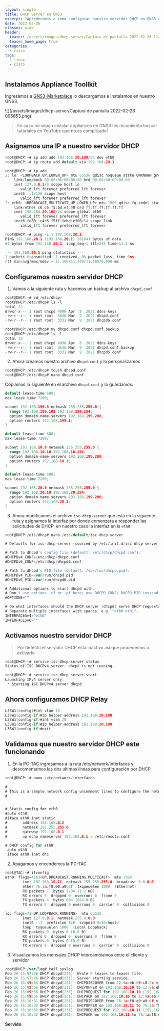 ```yaml
---
layout: single
title: DHCP Server en GNS3
excerpt: "Aprederemos a como configurar nuestro servidor DHCP en GNS3 con un appliance descargado de Marketplace"
date: 2022-02-26
classes: wide
header:
  teaser: /assets/images/dhcp-server/Captura de pantalla 2022-02-26 114744.png
  teaser_home_page: true
categories:
  - cisco
tags:  
  - linux
  - cisco
---
```


## Instalamos Appliance Toollkit

Ingresamos a [GNS3-Marketplace](https://gns3.com/marketplace/appliances/networkers-toolkit) lo descargamos e instalamos en nuestro GNS3.

![](/assets/images/dhcp-server/Captura de pantalla 2022-02-26 095653.png)

> En caso no sepan instalar appliances en GNS3 les recomiento buscar tutoriales en YouTube que no es complicado!

## Asignamos una IP a nuestro servidor DHCP

```go
root@DHCP:~# ip add add 192.168.20.100/24 dev eth0
root@DHCP:~# ip route add default via 192.168.20.1
```

```go
root@DHCP:~# ip add
1: lo: <LOOPBACK,UP,LOWER_UP> mtu 65536 qdisc noqueue state UNKNOWN group default qlen 1000
    link/loopback 00:00:00:00:00:00 brd 00:00:00:00:00:00
    inet 127.0.0.1/8 scope host lo
       valid_lft forever preferred_lft forever
    inet6 ::1/128 scope host 
       valid_lft forever preferred_lft forever
7: eth0: <BROADCAST,MULTICAST,UP,LOWER_UP> mtu 1500 qdisc fq_codel state UNKNOWN group default qlen 1000
    link/ether c6:c6:f5:bd:ef:08 brd ff:ff:ff:ff:ff:ff
    inet 192.168.20.100/24 scope global eth0
       valid_lft forever preferred_lft forever
    inet6 fe80::c4c6:f5ff:febd:ef08/64 scope link 
       valid_lft forever preferred_lft forever
```

```go
root@DHCP:~# ping -c 1 192.168.20.1
PING 192.168.20.1 (192.168.20.1) 56(84) bytes of data.
64 bytes from 192.168.20.1: icmp_seq=1 ttl=255 time=11.2 ms

--- 192.168.20.1 ping statistics ---
1 packets transmitted, 1 received, 0% packet loss, time 0ms
rtt min/avg/max/mdev = 11.169/11.169/11.169/0.000 ms
```

## Configuramos nuestro servidor DHCP

1.  Vamos a la siguiente ruta y hacemos un backup al archivo `dhcpd.conf`

```go
root@DHCP:~# cd /etc/dhcp/
root@DHCP:/etc/dhcp# ls -l
total 12
drwxr-x--- 2 root dhcpd 4096 Apr  8  2021 ddns-keys
-rw-r--r-- 1 root root  3646 Mar  9  2021 dhcpd.conf
-rw-r--r-- 1 root root  3331 Mar  9  2021 dhcpd6.conf
```

```go
root@DHCP:/etc/dhcp# mv dhcpd.conf dhcpd.conf.backup
root@DHCP:/etc/dhcp# ls -l
total 12
drwxr-x--- 2 root dhcpd 4096 Apr  8  2021 ddns-keys
-rw-r--r-- 1 root root  3646 Mar  9  2021 dhcpd.conf.backup
-rw-r--r-- 1 root root  3331 Mar  9  2021 dhcpd6.conf
```

2. Ahora creamos nuestro archivo `dhcpd.conf` y lo personalizamos

```go
root@DHCP:/etc/dhcp# touch dhcpd.conf 
root@DHCP:/etc/dhcp# nano dhcpd.conf
```

Copiamos lo siguiente en el archivo `dhcpd.conf` y lo guardamos:

```go
default-lease-time 600;
max-lease-time 7200;

subnet 192.168.199.0 netmask 255.255.255.0 {
  range 192.168.199.101 192.168.199.254;
  option domain-name-servers 192.168.199.200;
  option routers 192.168.199.1;
}

default-lease-time 600;
max-lease-time 7200;

subnet 192.168.10.0 netmask 255.255.255.0 {
  range 192.168.10.10 192.168.10.254;
  option domain-name-servers 192.168.199.200;
  option routers 192.168.10.1;
}

default-lease-time 600;
max-lease-time 7200;

subnet 192.168.20.0 netmask 255.255.255.0 {
  range 192.168.20.10 192.168.20.254;
  option domain-name-servers 192.168.199.200;
  option routers 192.168.20.1;
}
```

3. Ahora modificamos el archivo `isc-dhcp-server` que está en la siguiente ruta y asignamos la interfaz por donde comenzara a responder las solicitudes de DHCP, en nuestro caso la interfaz en la `eth0`

```go
root@DHCP:/etc/dhcp# nano /etc/default/isc-dhcp-server
```

```go
# Defaults for isc-dhcp-server (sourced by /etc/init.d/isc-dhcp-server)

# Path to dhcpd's config file (default: /etc/dhcp/dhcpd.conf).
#DHCPDv4_CONF=/etc/dhcp/dhcpd.conf
#DHCPDv6_CONF=/etc/dhcp/dhcpd6.conf

# Path to dhcpd's PID file (default: /var/run/dhcpd.pid).
#DHCPDv4_PID=/var/run/dhcpd.pid
#DHCPDv6_PID=/var/run/dhcpd6.pid

# Additional options to start dhcpd with.
# Don't use options -cf or -pf here; use DHCPD_CONF/ DHCPD_PID instead
#OPTIONS=""

# On what interfaces should the DHCP server (dhcpd) serve DHCP requests?
# Separate multiple interfaces with spaces, e.g. "eth0 eth1".
INTERFACESv4="eth0"
INTERFACESv6=""
```

## Activamos nuestro servidor DHCP

> Por defecto el servidor DHCP esta inactivo asi que procedemos a activarlo

```go
root@DHCP:~# service isc-dhcp-server status
Status of ISC DHCPv4 server: dhcpd is not running.
```

```go
root@DHCP:~# service isc-dhcp-server start
Launching IPv4 server only.
 * Starting ISC DHCPv4 server dhcpd                                                                                [ OK ] 
```

## Ahora configuramos DHCP Relay

```go
L3SW1(config)#int vlan 10
L3SW1(config-if)#ip helper-address 192.168.20.100 
L3SW1(config-if)#int vlan 20                     
L3SW1(config-if)#ip helper-address 192.168.20.100
L3SW1(config-if)#exit
```

## Validamos que nuestro servidor DHCP este funcionando

1. En la PC-TAC ingresamos a la ruta /etc/network/interfaces y descomentamos las dos ultimas líneas para configuración por DHCP

```go
root@DHCP:~# nano /etc/network/interfaces
```

```go
#
# This is a sample network config uncomment lines to configure the network
#


# Static config for eth0
#auto eth0
#iface eth0 inet static
#       address 192.168.0.2
#       netmask 255.255.255.0
#       gateway 192.168.0.1
#       up echo nameserver 192.168.0.1 > /etc/resolv.conf

# DHCP config for eth0
 auto eth0
 iface eth0 inet dhc
```

2. Apagamos y encendemos la PC-TAC

```go
root@TAC:~# ifconfig
eth0: flags=4163<UP,BROADCAST,RUNNING,MULTICAST>  mtu 1500
        inet 192.168.10.11  netmask 255.255.255.0  broadcast 0.0.0.0
        ether 76:1a:f8:e0:a9:6f  txqueuelen 1000  (Ethernet)
        RX packets 7  bytes 1284 (1.2 KB)
        RX errors 0  dropped 0  overruns 0  frame 0
        TX packets 4  bytes 864 (864.0 B)
        TX errors 0  dropped 0 overruns 0  carrier 0  collisions 0

lo: flags=73<UP,LOOPBACK,RUNNING>  mtu 65536
        inet 127.0.0.1  netmask 255.0.0.0
        inet6 ::1  prefixlen 128  scopeid 0x10<host>
        loop  txqueuelen 1000  (Local Loopback)
        RX packets 0  bytes 0 (0.0 B)
        RX errors 0  dropped 0  overruns 0  frame 0
        TX packets 0  bytes 0 (0.0 B)
        TX errors 0  dropped 0 overruns 0  carrier 0  collisions 0
```

3. Visualizamos los mensajes DHCP intercambiamos entre el cliente y servidor

```go
root@DHCP:/var/log# tail syslog 
Feb 26 15:57:26 DHCP dhcpd[231]: Wrote 0 leases to leases file.
Feb 26 15:57:26 DHCP dhcpd[231]: Server starting service.
Feb 26 16:09:55 DHCP dhcpd[231]: DHCPDISCOVER from 12:9a:eb:09:c8:2c via 192.168.10.1
Feb 26 16:09:56 DHCP dhcpd[231]: DHCPOFFER on 192.168.10.10 to 12:9a:eb:09:c8:2c via 192.168.10.1
Feb 26 16:09:56 DHCP dhcpd[231]: DHCPREQUEST for 192.168.10.10 (192.168.20.100) from 12:9a:eb:09:c8:2c via 192.168.10.1
Feb 26 16:09:56 DHCP dhcpd[231]: DHCPACK on 192.168.10.10 to 12:9a:eb:09:c8:2c via 192.168.10.1
Feb 26 16:10:31 DHCP dhcpd[231]: DHCPDISCOVER from 76:1a:f8:e0:a9:6f via 192.168.10.1
Feb 26 16:10:32 DHCP dhcpd[231]: DHCPOFFER on 192.168.10.11 to 76:1a:f8:e0:a9:6f via 192.168.10.1
Feb 26 16:10:32 DHCP dhcpd[231]: DHCPREQUEST for 192.168.10.11 (192.168.20.100) from 76:1a:f8:e0:a9:6f via 192.168.10.1
Feb 26 16:10:32 DHCP dhcpd[231]: DHCPACK on 192.168.10.11 to 76:1a:f8:e0:a9:6f via 192.168.10.1
```

**Servido**